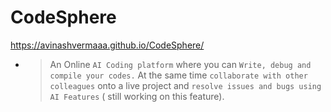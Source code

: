 # CodeSphere
https://avinashvermaaa.github.io/CodeSphere/

* > An Online `AI Coding platform` where you can `Write, debug and compile your codes.`
  > At the same time `collaborate with other colleagues` onto a live project and `resolve issues and bugs using AI Features` ( still working on this feature).

